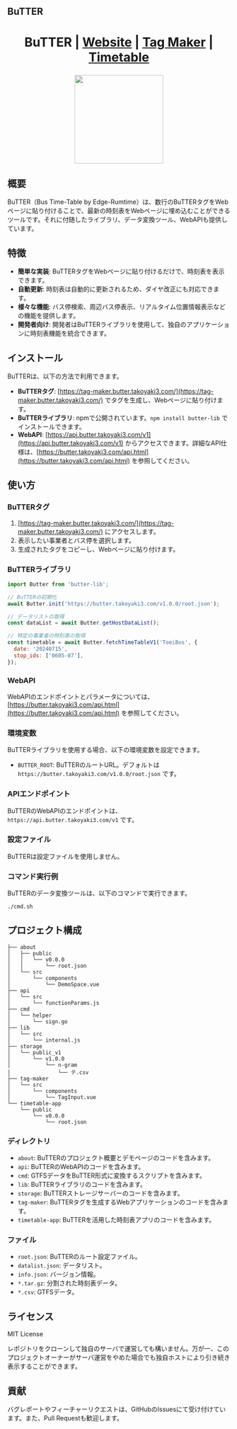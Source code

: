 ## BuTTER

<h1 align="center">
  BuTTER | <a href="https://butter.takoyaki3.com">Website</a> | <a href="https://tag-maker.butter.takoyaki3.com/">Tag Maker</a> | <a href="https://timetable.butter.takoyaki3.com">Timetable</a>
</h1>
<h3></h3>

<div style="text-align:center">
  <image src="https://raw.githubusercontent.com/takoyaki-3/butter/main/about/public/butter.png" style="width:200px">
</div>

## 概要

BuTTER（Bus Time-Table by Edge-Rumtime）は、数行のBuTTERタグをWebページに貼り付けることで、最新の時刻表をWebページに埋め込むことができるツールです。それに付随したライブラリ、データ変換ツール、WebAPIも提供しています。

## 特徴

- **簡単な実装**: BuTTERタグをWebページに貼り付けるだけで、時刻表を表示できます。
- **自動更新**: 時刻表は自動的に更新されるため、ダイヤ改正にも対応できます。
- **様々な機能**: バス停検索、周辺バス停表示、リアルタイム位置情報表示などの機能を提供します。
- **開発者向け**: 開発者はBuTTERライブラリを使用して、独自のアプリケーションに時刻表機能を統合できます。

## インストール

BuTTERは、以下の方法で利用できます。

- **BuTTERタグ**: [https://tag-maker.butter.takoyaki3.com/](https://tag-maker.butter.takoyaki3.com/) でタグを生成し、Webページに貼り付けます。
- **BuTTERライブラリ**: npmで公開されています。`npm install butter-lib` でインストールできます。
- **WebAPI**: [https://api.butter.takoyaki3.com/v1](https://api.butter.takoyaki3.com/v1) からアクセスできます。詳細なAPI仕様は、[https://butter.takoyaki3.com/api.html](https://butter.takoyaki3.com/api.html) を参照してください。

## 使い方

### BuTTERタグ

1. [https://tag-maker.butter.takoyaki3.com/](https://tag-maker.butter.takoyaki3.com/) にアクセスします。
2. 表示したい事業者とバス停を選択します。
3. 生成されたタグをコピーし、Webページに貼り付けます。

### BuTTERライブラリ

```javascript
import Butter from 'butter-lib';

// BuTTERの初期化
await Butter.init('https://butter.takoyaki3.com/v1.0.0/root.json');

// データリストの取得
const dataList = await Butter.getHostDataList();

// 特定の事業者の時刻表の取得
const timetable = await Butter.fetchTimeTableV1('ToeiBus', {
  date: '20240715',
  stop_ids: ['0605-07'],
});
```

### WebAPI

WebAPIのエンドポイントとパラメータについては、[https://butter.takoyaki3.com/api.html](https://butter.takoyaki3.com/api.html) を参照してください。

### 環境変数

BuTTERライブラリを使用する場合、以下の環境変数を設定できます。

- `BUTTER_ROOT`: BuTTERのルートURL。デフォルトは `https://butter.takoyaki3.com/v1.0.0/root.json` です。

### APIエンドポイント

BuTTERのWebAPIのエンドポイントは、 `https://api.butter.takoyaki3.com/v1` です。

### 設定ファイル

BuTTERは設定ファイルを使用しません。

### コマンド実行例

BuTTERのデータ変換ツールは、以下のコマンドで実行できます。

```bash
./cmd.sh
```

## プロジェクト構成

```
├── about
│   ├── public
│   │   └── v0.0.0
│   │       └── root.json
│   └── src
│       └── components
│           └── DemoSpace.vue
├── api
│   └── src
│       └── functionParams.js
├── cmd
│   └── helper
│       └── sign.go
├── lib
│   └── src
│       └── internal.js
├── storage
│   └── public_v1
│       └── v1.0.0
│           └── n-gram
│               └── テ.csv
├── tag-maker
│   └── src
│       └── components
│           └── TagInput.vue
└── timetable-app
    └── public
        └── v0.0.0
            └── root.json
```

### ディレクトリ

- `about`: BuTTERのプロジェクト概要とデモページのコードを含みます。
- `api`: BuTTERのWebAPIのコードを含みます。
- `cmd`: GTFSデータをBuTTER形式に変換するスクリプトを含みます。
- `lib`: BuTTERライブラリのコードを含みます。
- `storage`: BuTTERストレージサーバーのコードを含みます。
- `tag-maker`: BuTTERタグを生成するWebアプリケーションのコードを含みます。
- `timetable-app`: BuTTERを活用した時刻表アプリのコードを含みます。

### ファイル

- `root.json`: BuTTERのルート設定ファイル。
- `datalist.json`: データリスト。
- `info.json`: バージョン情報。
- `*.tar.gz`: 分割された時刻表データ。
- `*.csv`: GTFSデータ。

## ライセンス

MIT License

レポジトリをクローンして独自のサーバで運営しても構いません。万が一、このプロジェクトオーナーがサーバ運営をやめた場合でも独自ホストにより引き続き表示することができます。

## 貢献

バグレポートやフィーチャーリクエストは、GitHubのIssuesにて受け付けています。また、Pull Requestも歓迎します。